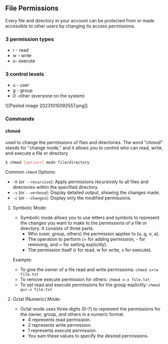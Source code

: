 ## File Permissions

Every file and directory in your account can be protected from or made accessible to other users by changing its access permissions.

### 3 permission types
- r - read
- w - write
- x- execute

### 3 control levels
- u - user
- g - group
- 0 -other (everyone on the system)

![[Pasted image 20231015092557.png]]

### Commands

#### chmod
used to change the permissions of files and directories. The word "chmod" stands for "change mode," and it allows you to control who can read, write, and execute a file or directory

```bash
$ chmod [options] mode file/directory
```

Common `chmod` Options:

- `-R` (or `--recursive`): Apply permissions recursively to all files and directories within the specified directory.
- `-v` (or `--verbose`): Display detailed output, showing the changes made.
- `-c` (or `--changes`): Display only the modified permissions.


1. Symbolic Mode:
    
    - Symbolic mode allows you to use letters and symbols to represent the changes you want to make to the permissions of a file or directory. It consists of three parts:
        - Who (user, group, others) the permission applies to (u, g, o, a).
        - The operation to perform (+ for adding permission, - for removing, and = for setting explicitly).
        - The permission itself (r for read, w for write, x for execute).
    
    Example:
    
    - To give the owner of a file read and write permissions: `chmod u+rw file.txt`
    - To remove execute permission for others: `chmod o-x file.txt`
    - To set read and execute permissions for the group explicitly: `chmod g=r-x file.txt`
2. Octal (Numeric) Mode:
    
    - Octal mode uses three digits (0-7) to represent the permissions for the owner, group, and others in a numeric format.
        - 4 represents read permission.
        - 2 represents write permission.
        - 1 represents execute permission.
        - You sum these values to specify the desired permissions.
